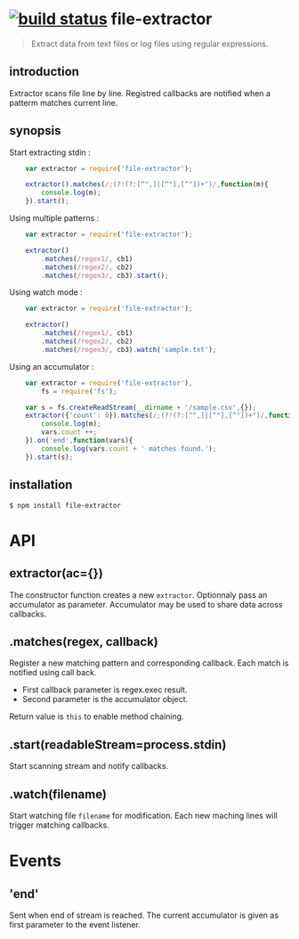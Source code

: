[![build status](https://secure.travis-ci.org/jcreigno/nodejs-file-extractor.png)](http://travis-ci.org/jcreigno/nodejs-file-extractor)
file-extractor
=========

> Extract data from text files or log files using regular expressions.

introduction
------------
Extractor scans file line by line. Registred callbacks are notified when a patterm matches current line.

synopsis
--------
Start extracting stdin :

```javascript
    var extractor = require('file-extractor');

    extractor().matches(/;(?!(?:[^",]|[^"],[^"])+")/,function(m){
        console.log(m);
    }).start();
```  
Using multiple patterns :

```javascript
    var extractor = require('file-extractor');

    extractor()
        .matches(/regex1/, cb1)
        .matches(/regex2/, cb2)
        .matches(/regex3/, cb3).start();
```  

Using watch mode :

```javascript
    var extractor = require('file-extractor');

    extractor()
        .matches(/regex1/, cb1)
        .matches(/regex2/, cb2)
        .matches(/regex3/, cb3).watch('sample.txt');
```  

Using an accumulator :

```javascript
    var extractor = require('file-extractor'),
        fs = require('fs');

    var s = fs.createReadStream(__dirname + '/sample.csv',{});
    extractor({'count': 0}).matches(/;(?!(?:[^",]|[^"],[^"])+")/,function(m,vars){
        console.log(m);
        vars.count ++;
    }).on('end',function(vars){
        console.log(vars.count + ' matches found.');
    }).start(s);
```  

installation
------------

    $ npm install file-extractor

API
===

extractor(ac={})
----------------
The constructor function creates a new `extractor`. Optionnaly pass an accumulator as parameter.
Accumulator may be used to share data across callbacks.


.matches(regex, callback)
--------------------------
Register a new matching pattern and corresponding callback. Each match is notified using call back. 

* First callback parameter is regex.exec result.
* Second parameter is the accumulator object.

Return value is `this` to enable method chaining.

.start(readableStream=process.stdin)
------------------------------------
Start scanning stream and notify callbacks.

.watch(filename)
------------------------------------
Start watching file `filename` for modification. Each new maching lines will trigger matching callbacks.

Events
======

'end'
-----
Sent when end of stream is reached. The current accumulator is given as first parameter to the event listener.

